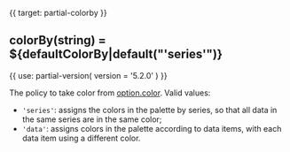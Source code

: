 
{{ target: partial-colorby }}

## colorBy(string) = ${defaultColorBy|default("'series'")}

{{ use: partial-version(
    version = '5.2.0'
) }}

The policy to take color from [option.color](~color). Valid values:

+ `'series'`: assigns the colors in the palette by series, so that all data in the same series are in the same color;
+ `'data'`: assigns colors in the palette according to data items, with each data item using a different color.

